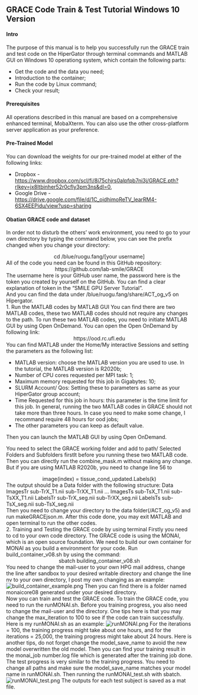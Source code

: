 ## GRACE Code Train & Test Tutorial Windows 10 Version

#### **Intro**
The purpose of this manual is to help you successfully run the GRACE train and test code on the HiperGator through terminal commands and MATLAB GUI on Windows 10 operationg system, which contain the following parts:
- Get the code and the data you need;
- Introduction to the container;
- Run the code by Linux command;
- Check your result;

#### **Prerequisites**
All operations described in this manual are based on a comprehensive enhanced terminal, MobaXterm. You can also use the other cross-platform server application as your preference.

#### **Pre-Trained Model**
You can download the weights for our pre-trained model at either of the following links: 
- Dropbox - https://www.dropbox.com/scl/fi/8i75chjrs0alpfpb7ni3j/GRACE.pth?rlkey=jx8ltbinher52r0cfly3pm3ns&dl=0, 
- Google Drive - https://drive.google.com/file/d/1C_oidhimoReTV_learRM4-6SX4EEPidu/view?usp=sharing

#### **Obatian GRACE code and dataset**
In order not to disturb the others’ work environment, you need to go to your own directory by typing the command below, you can see the prefix changed when you change your directory:<br>
<center>cd /blue/ruogu.fang/[your username]</center>
All of the code you need can be found in this GitHub repository:<br> 
<center>https://github.com/lab-smile/GRACE</center>
The username here is your GitHub user name, the password here is the token you created by yourself on the GitHub. You can find a clear explanation of token in the “SMILE GPU Server Tutorial”.
<br>
And you can find the data under /blue/ruogu.fang/share/ACT_og_v5 on Hipergator.<br>
1. Run the MATLAB codes by MATLAB GUI
You can find there are two MATLAB codes, these two MATLAB codes should not require any changes to the path. To run these two MATLAB codes, you need to initiate MATLAB GUI by using Open OnDemand. You can open the Open OnDemand by following link:  <center>https://ood.rc.ufl.edu</center>
You can find MATLAB under the Home/My interactive Sessions and setting the parameters as the following list:

- MATLAB version: choose the MATLAB version you are used to use. In the tutorial, the MATLAB version is R2020b;
- Number of CPU cores requested per MPI task: 1;
- Maximum memory requested for this job in Gigabytes: 10;
- SLURM Account/ Qos: Setting these to parameters as same as your HiperGator group account;
- Time Requested for this job in hours: this parameter is the time limit for this job. In general, running the two MATLAB codes in GRACE should not take more than three hours. In case you need to make some change, I recommand require 48 hours for ood jobs;
- The other parameters you can keep as default value.

Then you can launch the MATLAB GUI by using Open OnDemand.

You need to select the GRACE working folder and add to path/ Selected Folders and Subfolders firstlt before you running these two MATLAB code. Then you can directly run the combine_mask.m without making any change. But if you are using MATLAB R2020b, you need to change line 56 to <center>image(index) = tissue_cond_updated.Labels(k)</center> The output should be a Data folder with the following structure: Data ImagesTr sub-TrX_T1.nii sub-TrXX_T1.nii ... ImagesTs sub-TsX_T1.nii sub-TsXX_T1.nii LabelsTr sub-TrX_seg.nii sub-TrXX_seg.nii LabelsTs sub-TsX_seg.nii sub-TsX_seg.nii<br> Then you need to change your directory to the data folder(/ACT_og_v5) and run makeGRACEjson.m. After this code done, you may exit MATLAB and open terminal to run the other codes.<br>
2. Training and Testing the GRACE code by using terminal
Firstly you need to cd to your own code directory. The GRACE code is using the MONAI, which is an open source foundation. We need to build our own container for MONAI as you build a environment for your code. Run build_container_v08.sh by using the command: <center>sbatch building_container_v08.sh</center>
You need to change the mail-user to your own HPG mail address, change the line after sandbox to your desired writable directory and change the line nv to your own directory, I post my own changing as an example:![build_container_example.png](https://s2.loli.net/2022/07/05/7Xv3U8rH1fQcCPu.png)
Then you can find there is a folder named monaicore08 generated under your desired directory.<br>
Now you can train and test the GRACE code. To train the GRACE code, you need to run the runMONAI.sh. Before you training progress, you also need to change the mail-user and the directory. One tips here is that you may change the max_iteration to 100 to see if the code can train successfully. Here is my runMONAI.sh as an example: ![runMONAI.png](https://s2.loli.net/2022/07/05/D9QBP84nVdalGYz.png) For the iterations = 100, the training progress might take about one hours, and for the iterations = 25,000, the training progress might take about 24 hours. Here is another tips, do not forget change the model_save_name to avoid the new model overwritten the old model. Then you can find your training result in the monai_job number.log file which is generated after the training job done.<br>
The test progress is very similar to the training progress. You need to change all paths and make sure the model_save_name matches your model name in runMONAI.sh. Then running the runMONAI_test.sh with sbatch. ![runMONAI_test.png](https://s2.loli.net/2022/07/05/Pk5JwA3fczgG6tR.png)
The outputs for each test subject is saved as a mat file.
